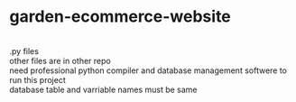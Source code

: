 # garden-ecommerce-website
<br>.py files
<br>other files are in other repo
<br>need professional python compiler and database management softwere to run this project
<br>database table and varriable names must be same
